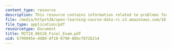 ```yaml
---
content_type: resource
description: This resource contains information related to problems for final exam.
file: /media/https%3A/open-learning-course-data-rc.s3.amazonaws.com/18-06-linear-algebra-spring-2010/b799045edd80df18879088bcf872b214_MIT18_06S10_Final_Exam.pdf
file_type: application/pdf
resourcetype: Document
title: MIT18_06S10_Final_Exam.pdf
uid: b799045e-dd80-df18-8790-88bcf872b214
---
```

